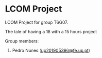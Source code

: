 # LCOM Project

LCOM Project for group T6G07.

The tale of having a 18 with a 15 hours project

Group members:

1. Pedro Nunes (up201905396@fe.up.pt)
